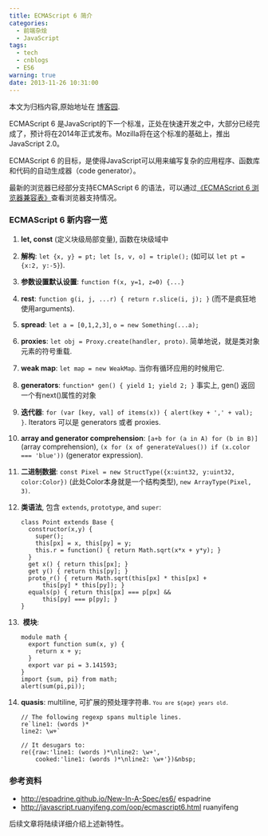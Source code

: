 ```yaml
---
title: ECMAScript 6 简介
categories:
  - 前端杂烩
  - JavaScript
tags:
  - tech
  - cnblogs
  - ES6
warning: true
date: 2013-11-26 10:31:00
---
```


<div class="history-article">本文为归档内容,原始地址在 <a href="http://www.cnblogs.com/hustskyking/archive/2013/11/26/ES6-introduce.html" target="_blank">博客园</a>.</div>

<p>ECMAScript 6 是JavaScript的下一个标准，正处在快速开发之中，大部分已经完成了，预计将在2014年正式发布。Mozilla将在这个标准的基础上，推出JavaScript 2.0。</p>
<p>ECMAScript 6 的目标，是使得JavaScript可以用来编写复杂的应用程序、函数库和代码的自动生成器（code generator）。</p>
<p>最新的浏览器已经部分支持ECMAScript 6 的语法，可以通过<a href="http://kangax.github.io/es5-compat-table/es6/" target="_blank">《ECMAScript 6 浏览器兼容表》</a>查看浏览器支持情况。</p>
<h3>ECMAScript 6 新内容一览</h3>
<ol>
<li>
<p><strong>let, const</strong> (定义块级局部变量), 函数在块级域中</p>
</li>
<li>
<p><strong>解构</strong>: <code>let {x, y} = pt; let [s, v, o] = triple();</code> (如可以 <code>let pt = {x:2, y:-5}</code>).</p>
</li>
<li>
<p><strong>参数设置默认设置</strong>: <code>function f(x, y=1, z=0) {...}</code></p>
</li>
<li>
<p><strong>rest</strong>: <code>function g(i, j, ...r) { return r.slice(i, j); }</code> (而不是疯狂地使用arguments).</p>
</li>
<li>
<p><strong>spread</strong>: <code>let a = [0,1,2,3]</code>, <code>o = new Something(...a);</code></p>
</li>
<li>
<p><strong>proxies</strong>: <code>let obj = Proxy.create(handler, proto)</code>. 简单地说，就是类对象元素的符号重载.</p>
</li>
<li>
<p><strong>weak map</strong>: <code>let map = new WeakMap</code>. 当你有循环应用的时候用它.</p>
</li>
<li>
<p><strong>generators</strong>: <code>function* gen() { yield 1; yield 2; }</code> 事实上, gen() 返回一个有next()属性的对象</p>
</li>
<li>
<p><strong>迭代器</strong>: <code>for (var [key, val] of items(x)) { alert(key + ',' + val); }</code>. Iterators 可以是 generators 或者 proxies.</p>
</li>
<li>
<p><strong>array and generator comprehension</strong>: <code>[a+b for (a in A) for (b in B)]</code> (array comprehension), <code>(x for (x of generateValues()) if (x.color === 'blue'))</code> (generator expression).</p>
</li>
<li>
<p><strong>二进制数据</strong>: <code>const Pixel = new StructType({x:uint32, y:uint32, color:Color})</code> (此处Color本身就是一个结构类型), <code>new ArrayType(Pixel, 3)</code>.</p>
</li>
<li>
<p><strong>类语法</strong>, 包含 <code>extends</code>, <code>prototype</code>, and <code>super</code>:</p>

```
class Point extends Base {
  constructor(x,y) {
    super();
    this[px] = x, this[py] = y;
    this.r = function() { return Math.sqrt(x*x + y*y); }
  }
  get x() { return this[px]; }
  get y() { return this[py]; }
  proto_r() { return Math.sqrt(this[px] * this[px] +
      this[py] * this[py]); }
  equals(p) { return this[px] === p[px] &&
      this[py] === p[py]; }
}

```

</li>
<li>&nbsp;<strong>模块</strong>:

```
module math {
  export function sum(x, y) {
    return x + y;
  }
  export var pi = 3.141593;
}
import {sum, pi} from math;
alert(sum(pi,pi));

```



</li>
<li><strong>quasis</strong>: multiline, 可扩展的预处理字符串. <code><code>You are ${age} years old.</code></code>

```
// The following regexp spans multiple lines.
re`line1: (words )*
line2: \w+`

// It desugars to:
re({raw:'line1: (words )*\nline2: \w+',
    cooked:'line1: (words )*\nline2: \w+'})&nbsp;

```

</li>
</ol>
<h3>参考资料</h3>
<ul>
<li><a href="http://espadrine.github.io/New-In-A-Spec/es6/">http://espadrine.github.io/New-In-A-Spec/es6/</a> espadrine</li>
<li><a href="http://javascript.ruanyifeng.com/oop/ecmascript6.html">http://javascript.ruanyifeng.com/oop/ecmascript6.html</a> ruanyifeng</li>

</ul>
<p>后续文章将陆续详细介绍上述新特性。</p>

